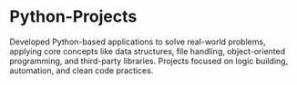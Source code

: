 # Python-Projects
Developed Python-based applications to solve real-world problems, applying core concepts like data structures, file handling, object-oriented programming, and third-party libraries. Projects focused on logic building, automation, and clean code practices.
